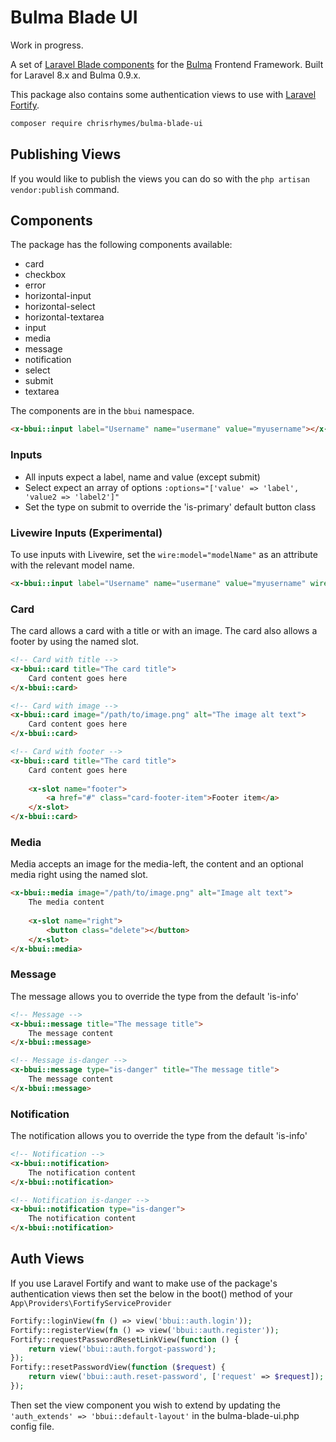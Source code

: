 # Bulma Blade UI

Work in progress.

A set of [Laravel Blade components](https://laravel.com/docs/8.x/blade#components) for the [Bulma](https://bulma.io) Frontend Framework. Built for Laravel 8.x and Bulma 0.9.x.

This package also contains some authentication views to use with [Laravel Fortify](https://laravel.com/docs/8.x/fortify).

```bash
composer require chrisrhymes/bulma-blade-ui
```

## Publishing Views

If you would like to publish the views you can do so with the `php artisan vendor:publish` command.

## Components

The package has the following components available:

* card
* checkbox
* error
* horizontal-input
* horizontal-select
* horizontal-textarea
* input
* media
* message
* notification
* select
* submit
* textarea

The components are in the `bbui` namespace. 

```html
<x-bbui::input label="Username" name="usermane" value="myusername"></x-bbui::input>
```

### Inputs

* All inputs expect a label, name and value (except submit)
* Select expect an array of options `:options="['value' => 'label', 'value2 => 'label2']"`
* Set the type on submit to override the 'is-primary' default button class

### Livewire Inputs (Experimental)

To use inputs with Livewire, set the `wire:model="modelName"` as an attribute with the relevant model name.

```html
<x-bbui::input label="Username" name="usermane" value="myusername" wire:model="modelName"></x-bbui::input>
```

### Card

The card allows a card with a title or with an image. The card also allows a footer by using the named slot. 

```html
<!-- Card with title -->
<x-bbui::card title="The card title">
    Card content goes here
</x-bbui::card>

<!-- Card with image -->
<x-bbui::card image="/path/to/image.png" alt="The image alt text">
    Card content goes here
</x-bbui::card>

<!-- Card with footer -->
<x-bbui::card title="The card title">
    Card content goes here
    
    <x-slot name="footer">
        <a href="#" class="card-footer-item">Footer item</a> 
    </x-slot>
</x-bbui::card>
```

### Media

Media accepts an image for the media-left, the content and an optional media right using the named slot.

```html
<x-bbui::media image="/path/to/image.png" alt="Image alt text">
    The media content
    
    <x-slot name="right">
        <button class="delete"></button>
    </x-slot>
</x-bbui::media>
```

### Message

The message allows you to override the type from the default 'is-info'

```html
<!-- Message -->
<x-bbui::message title="The message title">
    The message content
</x-bbui::message>

<!-- Message is-danger -->
<x-bbui::message type="is-danger" title="The message title">
    The message content
</x-bbui::message>
```

### Notification

The notification allows you to override the type from the default 'is-info'

```html
<!-- Notification -->
<x-bbui::notification>
    The notification content
</x-bbui::notification>

<!-- Notification is-danger -->
<x-bbui::notification type="is-danger">
    The notification content
</x-bbui::notification>
```

## Auth Views

If you use Laravel Fortify and want to make use of the package's authentication views then set the below in the boot() method of your `App\Providers\FortifyServiceProvider`

```php
Fortify::loginView(fn () => view('bbui::auth.login'));
Fortify::registerView(fn () => view('bbui::auth.register'));
Fortify::requestPasswordResetLinkView(function () {
    return view('bbui::auth.forgot-password');
});
Fortify::resetPasswordView(function ($request) {
    return view('bbui::auth.reset-password', ['request' => $request]);
});
```

Then set the view component you wish to extend by updating the `'auth_extends' => 'bbui::default-layout'` in the bulma-blade-ui.php config file.
